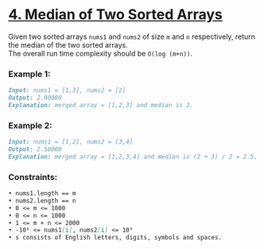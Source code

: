 # [**4. Median of Two Sorted Arrays**](https://leetcode.com/problems/median-of-two-sorted-arrays/description/)

Given two sorted arrays `nums1` and `nums2` of size `m` and `n` respectively, return the median of the two sorted arrays.<br>
The overall run time complexity should be `O(log (m+n))`.

### **Example 1:**
```md
Input: nums1 = [1,3], nums2 = [2]
Output: 2.00000
Explanation: merged array = [1,2,3] and median is 2.
```

### **Example 2:**
```md
Input: nums1 = [1,2], nums2 = [3,4]
Output: 2.50000
Explanation: merged array = [1,2,3,4] and median is (2 + 3) / 2 = 2.5.
```

### **Constraints:**
```md
• nums1.length == m
• nums2.length == n
• 0 <= m <= 1000
• 0 <= n <= 1000
• 1 <= m + n <= 2000
• -10⁶ <= nums1[i], nums2[i] <= 10⁶
• s consists of English letters, digits, symbols and spaces.
```
